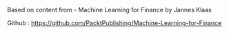 Based on content from -
Machine Learning for Finance by Jannes Klaas

Github :
https://github.com/PacktPublishing/Machine-Learning-for-Finance